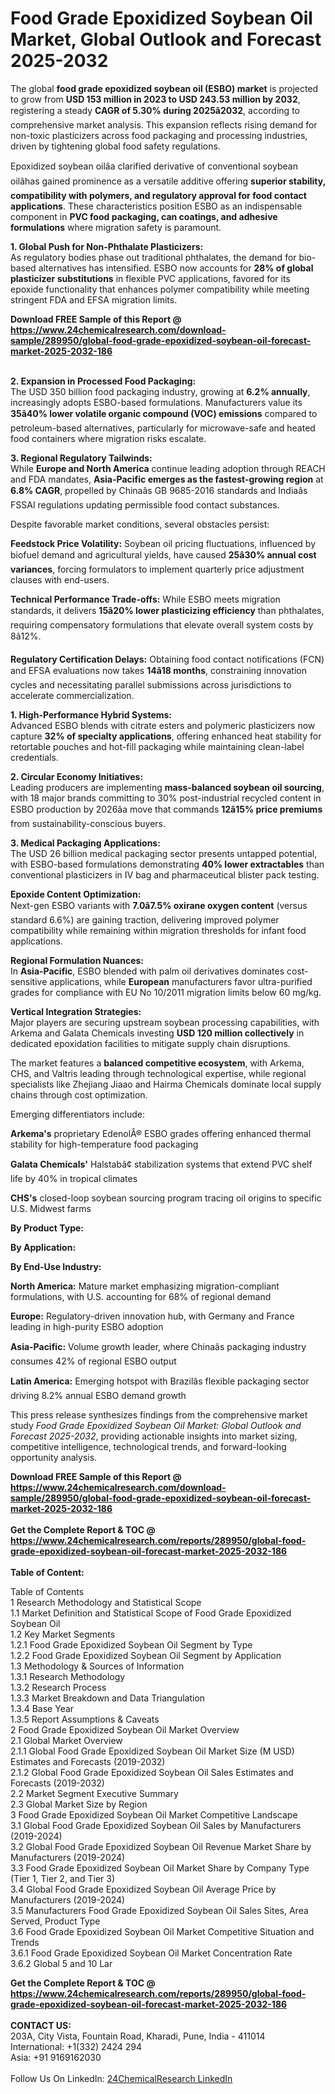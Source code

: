 <h1>Food Grade Epoxidized Soybean Oil Market, Global Outlook and Forecast 2025-2032</h1><p>The global <strong>food grade epoxidized soybean oil (ESBO) market</strong> is projected to grow from <strong>USD 153 million in 2023 to USD 243.53 million by 2032</strong>, registering a steady <strong>CAGR of 5.30% during 2025â2032</strong>, according to comprehensive market analysis. This expansion reflects rising demand for non-toxic plasticizers across food packaging and processing industries, driven by tightening global food safety regulations.</p><p>Epoxidized soybean oilâa clarified derivative of conventional soybean oilâhas gained prominence as a versatile additive offering <strong>superior stability, compatibility with polymers, and regulatory approval for food contact applications</strong>. These characteristics position ESBO as an indispensable component in <strong>PVC food packaging, can coatings, and adhesive formulations</strong> where migration safety is paramount.</p><p><strong>1. Global Push for Non-Phthalate Plasticizers:</strong><br>
As regulatory bodies phase out traditional phthalates, the demand for bio-based alternatives has intensified. ESBO now accounts for <strong>28% of global plasticizer substitutions</strong> in flexible PVC applications, favored for its epoxide functionality that enhances polymer compatibility while meeting stringent FDA and EFSA migration limits.</p><div><b>Download FREE Sample of this Report @ 
            <a href="https://www.24chemicalresearch.com/download-sample/289950/global-food-grade-epoxidized-soybean-oil-forecast-market-2025-2032-186">
            https://www.24chemicalresearch.com/download-sample/289950/global-food-grade-epoxidized-soybean-oil-forecast-market-2025-2032-186</a></b></div><br><p><strong>2. Expansion in Processed Food Packaging:</strong><br>
The USD 350 billion food packaging industry, growing at <strong>6.2% annually</strong>, increasingly adopts ESBO-based formulations. Manufacturers value its <strong>35â40% lower volatile organic compound (VOC) emissions</strong> compared to petroleum-based alternatives, particularly for microwave-safe and heated food containers where migration risks escalate.</p><p><strong>3. Regional Regulatory Tailwinds:</strong><br>
While <strong>Europe and North America</strong> continue leading adoption through REACH and FDA mandates, <strong>Asia-Pacific emerges as the fastest-growing region</strong> at <strong>6.8% CAGR</strong>, propelled by Chinaâs GB 9685-2016 standards and Indiaâs FSSAI regulations updating permissible food contact substances.</p><p>Despite favorable market conditions, several obstacles persist:</p><p><strong>Feedstock Price Volatility:</strong> Soybean oil pricing fluctuations, influenced by biofuel demand and agricultural yields, have caused <strong>25â30% annual cost variances</strong>, forcing formulators to implement quarterly price adjustment clauses with end-users.</p><p><strong>Technical Performance Trade-offs:</strong> While ESBO meets migration standards, it delivers <strong>15â20% lower plasticizing efficiency</strong> than phthalates, requiring compensatory formulations that elevate overall system costs by 8â12%.</p><p><strong>Regulatory Certification Delays:</strong> Obtaining food contact notifications (FCN) and EFSA evaluations now takes <strong>14â18 months</strong>, constraining innovation cycles and necessitating parallel submissions across jurisdictions to accelerate commercialization.</p><p><strong>1. High-Performance Hybrid Systems:</strong><br>
Advanced ESBO blends with citrate esters and polymeric plasticizers now capture <strong>32% of specialty applications</strong>, offering enhanced heat stability for retortable pouches and hot-fill packaging while maintaining clean-label credentials.</p><p><strong>2. Circular Economy Initiatives:</strong><br>
Leading producers are implementing <strong>mass-balanced soybean oil sourcing</strong>, with 18 major brands committing to 30% post-industrial recycled content in ESBO production by 2026âa move that commands <strong>12â15% price premiums</strong> from sustainability-conscious buyers.</p><p><strong>3. Medical Packaging Applications:</strong><br>
The USD 26 billion medical packaging sector presents untapped potential, with ESBO-based formulations demonstrating <strong>40% lower extractables</strong> than conventional plasticizers in IV bag and pharmaceutical blister pack testing.</p><p><strong>Epoxide Content Optimization:</strong><br>
	Next-gen ESBO variants with <strong>7.0â7.5% oxirane oxygen content</strong> (versus standard 6.6%) are gaining traction, delivering improved polymer compatibility while remaining within migration thresholds for infant food applications.</p><p><strong>Regional Formulation Nuances:</strong><br>
	In <strong>Asia-Pacific</strong>, ESBO blended with palm oil derivatives dominates cost-sensitive applications, while <strong>European</strong> manufacturers favor ultra-purified grades for compliance with EU No 10/2011 migration limits below 60 mg/kg.</p><p><strong>Vertical Integration Strategies:</strong><br>
	Major players are securing upstream soybean processing capabilities, with Arkema and Galata Chemicals investing <strong>USD 120 million collectively</strong> in dedicated epoxidation facilities to mitigate supply chain disruptions.</p><p>The market features a <strong>balanced competitive ecosystem</strong>, with Arkema, CHS, and Valtris leading through technological expertise, while regional specialists like Zhejiang Jiaao and Hairma Chemicals dominate local supply chains through cost optimization.</p><p>Emerging differentiators include:</p><p><strong>Arkema's</strong> proprietary EdenolÂ® ESBO grades offering enhanced thermal stability for high-temperature food packaging</p><p><strong>Galata Chemicals'</strong> Halstabâ¢ stabilization systems that extend PVC shelf life by 40% in tropical climates</p><p><strong>CHS's</strong> closed-loop soybean sourcing program tracing oil origins to specific U.S. Midwest farms</p><p><strong>By Product Type:</strong></p><p><strong>By Application:</strong></p><p><strong>By End-Use Industry:</strong></p><p><strong>North America:</strong> Mature market emphasizing migration-compliant formulations, with U.S. accounting for 68% of regional demand</p><p><strong>Europe:</strong> Regulatory-driven innovation hub, with Germany and France leading in high-purity ESBO adoption</p><p><strong>Asia-Pacific:</strong> Volume growth leader, where Chinaâs packaging industry consumes 42% of regional ESBO output</p><p><strong>Latin America:</strong> Emerging hotspot with Brazilâs flexible packaging sector driving 8.2% annual ESBO demand growth</p><p>This press release synthesizes findings from the comprehensive market study <em>Food Grade Epoxidized Soybean Oil Market: Global Outlook and Forecast 2025-2032</em>, providing actionable insights into market sizing, competitive intelligence, technological trends, and forward-looking opportunity analysis.</p><div><b>Download FREE Sample of this Report @ 
            <a href="https://www.24chemicalresearch.com/download-sample/289950/global-food-grade-epoxidized-soybean-oil-forecast-market-2025-2032-186">
            https://www.24chemicalresearch.com/download-sample/289950/global-food-grade-epoxidized-soybean-oil-forecast-market-2025-2032-186</a></b></div><br><div><b>Get the Complete Report & TOC @ 
            <a href="https://www.24chemicalresearch.com/reports/289950/global-food-grade-epoxidized-soybean-oil-forecast-market-2025-2032-186">
            https://www.24chemicalresearch.com/reports/289950/global-food-grade-epoxidized-soybean-oil-forecast-market-2025-2032-186</a></b></div><br>
            <b>Table of Content:</b><p>Table of Contents<br />
1 Research Methodology and Statistical Scope<br />
1.1 Market Definition and Statistical Scope of Food Grade Epoxidized Soybean Oil<br />
1.2 Key Market Segments<br />
1.2.1 Food Grade Epoxidized Soybean Oil Segment by Type<br />
1.2.2 Food Grade Epoxidized Soybean Oil Segment by Application<br />
1.3 Methodology & Sources of Information<br />
1.3.1 Research Methodology<br />
1.3.2 Research Process<br />
1.3.3 Market Breakdown and Data Triangulation<br />
1.3.4 Base Year<br />
1.3.5 Report Assumptions & Caveats<br />
2 Food Grade Epoxidized Soybean Oil Market Overview<br />
2.1 Global Market Overview<br />
2.1.1 Global Food Grade Epoxidized Soybean Oil Market Size (M USD) Estimates and Forecasts (2019-2032)<br />
2.1.2 Global Food Grade Epoxidized Soybean Oil Sales Estimates and Forecasts (2019-2032)<br />
2.2 Market Segment Executive Summary<br />
2.3 Global Market Size by Region<br />
3 Food Grade Epoxidized Soybean Oil Market Competitive Landscape<br />
3.1 Global Food Grade Epoxidized Soybean Oil Sales by Manufacturers (2019-2024)<br />
3.2 Global Food Grade Epoxidized Soybean Oil Revenue Market Share by Manufacturers (2019-2024)<br />
3.3 Food Grade Epoxidized Soybean Oil Market Share by Company Type (Tier 1, Tier 2, and Tier 3)<br />
3.4 Global Food Grade Epoxidized Soybean Oil Average Price by Manufacturers (2019-2024)<br />
3.5 Manufacturers Food Grade Epoxidized Soybean Oil Sales Sites, Area Served, Product Type<br />
3.6 Food Grade Epoxidized Soybean Oil Market Competitive Situation and Trends<br />
3.6.1 Food Grade Epoxidized Soybean Oil Market Concentration Rate<br />
3.6.2 Global 5 and 10 Lar</p><div><b>Get the Complete Report & TOC @ 
            <a href="https://www.24chemicalresearch.com/reports/289950/global-food-grade-epoxidized-soybean-oil-forecast-market-2025-2032-186">
            https://www.24chemicalresearch.com/reports/289950/global-food-grade-epoxidized-soybean-oil-forecast-market-2025-2032-186</a></b></div><br><b>CONTACT US:</b><br>
            203A, City Vista, Fountain Road, Kharadi, Pune, India - 411014<br>
            International: +1(332) 2424 294<br>
            Asia: +91 9169162030 <br><br>
            Follow Us On LinkedIn: <a href="https://www.linkedin.com/company/24chemicalresearch/">24ChemicalResearch LinkedIn</a>